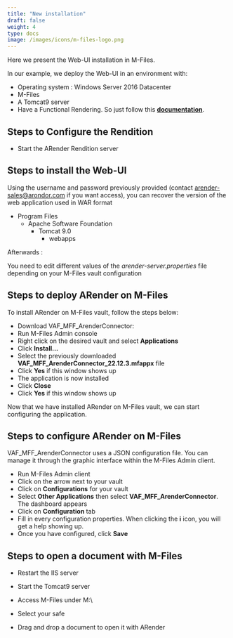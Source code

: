 ```yaml
---
title: "New installation"
draft: false
weight: 4
type: docs
image: /images/icons/m-files-logo.png
---
```


Here we present the Web-UI installation in M-Files. 

In our example, we deploy the Web-UI
in an environment with:

- Operating system : Windows Server 2016 Datacenter
- M-Files 
- A Tomcat9 server
- Have a Functional Rendering. So just follow this **[documentation](broken-link.md)**.


## Steps to Configure the Rendition





- Start the ARender Rendition server


## Steps to install the Web-UI

Using the username and password previously provided (contact arender-sales@arondor.com if you want access),
you can recover the version of the web application used in WAR format


* Program Files
    * Apache Software Foundation
        * Tomcat 9.0
            * webapps


Afterwards :

You need to edit different values of the *arender-server.properties* file depending on your M-Files vault configuration

## Steps to deploy ARender on M-Files

To install ARender on M-Files vault, follow the steps below:
- Download VAF_MFF_ArenderConnector: 
- Run M-Files Admin console
- Right click on the desired vault and select **Applications**
- Click **Install...**
- Select the previously downloaded **VAF_MFF_ArenderConnector_22.12.3.mfappx** file
- Click **Yes** if this window shows up
- The application is now installed
- Click **Close**
- Click **Yes** if this window shows up

Now that we have installed ARender on M-Files vault, we can start configuring the application.

## Steps to configure ARender on M-Files

VAF_MFF_ArenderConnector uses a JSON configuration file. You can manage it through the graphic interface within the M-Files Admin client. 

- Run M-Files Admin client
- Click on the arrow next to your vault
- Click on **Configurations** for your vault
- Select **Other Applications** then select **VAF_MFF_ArenderConnector**. The dashboard appears
- Click on **Configuration** tab
- Fill in every configuration properties. When clicking the **i** icon, you will get a help showing up.
- Once you have configured, click **Save**


## Steps to open a document with M-Files

- Restart the IIS server


- Start the Tomcat9 server
- Access M-Files under M:\


- Select your safe
- Drag and drop a document to open it with ARender

